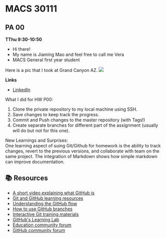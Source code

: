 # MACS 30111
## PA 00
<b>TThu 9:30-10:50</b>
* Hi there!
* My name is Jiaming Mao and feel free to call me Vera
* MACS General first year student

Here is a pic that I took at Grand Canyon AZ. 
<img src="IMG_3403.JPG">

<b>Links</b>
* [LinkedIn](https://www.linkedin.com/in/jiaming-mao/)

What I did for HW P00:
1. Clone the private repository to my local machine using SSH.
2. Save changes to keep track the progress. 
3. Commit and Push changes to the master repository (with Tags!)
4. Create separate branches for different part of the assignment (usually will do but not for this one).

New Learnings and Surprises:<br/>
One learning aspect of suing Git/Github for homework is the ability to track changes, revert to the previous versions, and collaborate with team on the same project. The integration of Markdown shows how simple markdown can improve documentation. 


## 📚  Resources 
* [A short video explaining what GitHub is](https://www.youtube.com/watch?v=w3jLJU7DT5E&feature=youtu.be) 
* [Git and GitHub learning resources](https://docs.github.com/en/github/getting-started-with-github/git-and-github-learning-resources) 
* [Understanding the GitHub flow](https://guides.github.com/introduction/flow/)
* [How to use GitHub branches](https://www.youtube.com/watch?v=H5GJfcp3p4Q&feature=youtu.be)
* [Interactive Git training materials](https://githubtraining.github.io/training-manual/#/01_getting_ready_for_class)
* [GitHub's Learning Lab](https://github.com/apps/github-learning-lab)
* [Education community forum](https://education.github.community/)
* [GitHub community forum](https://github.community/)
